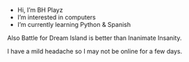 - Hi, I’m BH Playz
- I’m interested in computers
- I’m currently learning Python & Spanish

Also Battle for Dream Island is better than Inanimate Insanity.

I have a mild headache so I may not be online for a few days.

